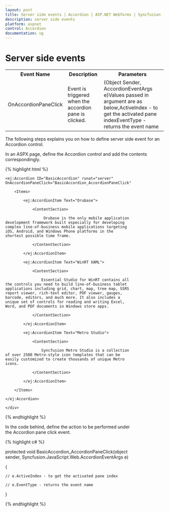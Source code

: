 ```yaml
---
layout: post
title: Server side events | Accordion | ASP.NET Webforms | Syncfusion
description: server side events
platform: aspnet
control: Accordion 
documentation: ug
---
```


# Server side events

<table>
<tr>
<th>
Event Name</th><th>
Description</th><th>
Parameters</th></tr>
<tr>
<td>
OnAccordionPaneClick</td><td>
Event is triggered when the accordion pane is clicked.</td><td>
(Object Sender, AccordionEventArgs e)Values passed in argument are as below,ActiveIndex - to get the activated pane indexEventType - returns the event name</td></tr>
</table>

The following steps explains you on how to define server side event for an Accordion control.

In an ASPX page, define the Accordion control and add the contents correspondingly.

{% highlight html %}



<div style="width: 400px;">

    <ej:Accordion ID="BasicAccordion" runat="server" OnAccordionPaneClick="BasicAccordion_AccordionPaneClick">

        <Items>

            <ej:AccordionItem Text="Orubase">

                <ContentSection>

                     Orubase is the only mobile application development framework built especially for developing complex line-of-business mobile applications targeting iOS, Android, and Windows Phone platforms in the shortest possible time frame. 

                </ContentSection>

            </ej:AccordionItem>

            <ej:AccordionItem Text="WinRT XAML">

                <ContentSection>

                    Essential Studio for WinRT contains all the controls you need to build line-of-business tablet applications including grid, chart, map, tree map, SSRS report viewer, rich-text editor, PDF viewer, gauges, barcode, editors, and much more. It also includes a unique set of controls for reading and writing Excel, Word, and PDF documents in Windows store apps.

                </ContentSection>

            </ej:AccordionItem>

            <ej:AccordionItem Text="Metro Studio">

                <ContentSection>

                    Syncfusion Metro Studio is a collection of over 2500 Metro-style icon templates that can be easily customized to create thousands of unique Metro icons. 

                </ContentSection>

            </ej:AccordionItem>

        </Items>

    </ej:Accordion>

    </div>



{% endhighlight %}

In the code behind, define the action to be performed under the Accordion pane click event.



{% highlight c# %}



protected void BasicAccordion_AccordionPaneClick(object sender, Syncfusion.JavaScript.Web.AccordionEventArgs e)

{

    // e.ActiveIndex - to get the activated pane index

    // e.EventType - returns the event name

}



{% endhighlight %}





